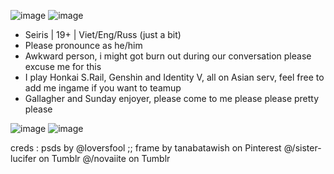![image](https://github.com/user-attachments/assets/c988cf1e-adc3-4712-a784-74ece71b3167)
![image](https://github.com/user-attachments/assets/1acb24e6-913a-42b7-842e-da4acd319138)

- Seiris | 19+ | Viet/Eng/Russ (just a bit) 
- Please pronounce as he/him 
- Awkward person, i might got burn out during our conversation please excuse me for this 
- I play Honkai S.Rail, Genshin and Identity V, all on Asian serv, feel free to add me ingame if you want to teamup
- Gallagher and Sunday enjoyer, please come to me please please pretty please 

<!---key infrastructure projectsRitkuro/Ritkuro is a ✨ special ✨ repository because its `README.md` (this file) appears on your GitHub profile.
You can click the Preview link to take a look at your changes.
--->

   ![image](https://github.com/user-attachments/assets/9b9cc195-2f5f-4e33-8b93-78b973e4d888)
![image](https://github.com/user-attachments/assets/065d06ea-ec23-432c-8ffe-dc3e82241253)




creds :
psds by @loversfool  ;; frame by tanabatawish on Pinterest
@/sister-lucifer on Tumblr
@/novaiite on Tumblr

 
